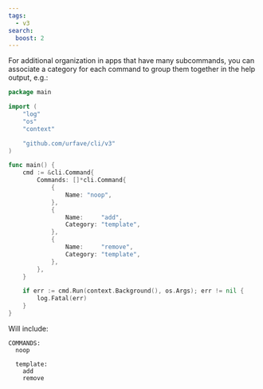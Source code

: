 ```yaml
---
tags:
  - v3
search:
  boost: 2
---
```


For additional organization in apps that have many subcommands, you can
associate a category for each command to group them together in the help
output, e.g.:

```go
package main

import (
	"log"
	"os"
	"context"

	"github.com/urfave/cli/v3"
)

func main() {
	cmd := &cli.Command{
		Commands: []*cli.Command{
			{
				Name: "noop",
			},
			{
				Name:     "add",
				Category: "template",
			},
			{
				Name:     "remove",
				Category: "template",
			},
		},
	}

	if err := cmd.Run(context.Background(), os.Args); err != nil {
		log.Fatal(err)
	}
}
```

Will include:

```
COMMANDS:
  noop

  template:
    add
    remove
```
